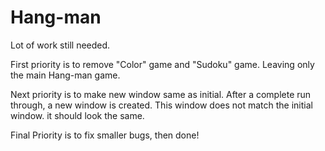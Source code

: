 # Hang-man

Lot of work still needed.

First priority is to remove "Color" game and "Sudoku" game. Leaving only the main Hang-man game.

Next priority is to make new window same as initial. 
  After a complete run through, a new window is created. This window does not match the initial window.
  it should look the same.
  
Final Priority is to fix smaller bugs, then done!

